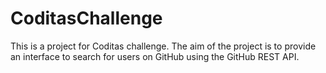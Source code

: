 # CoditasChallenge
This is a project for Coditas challenge. The aim of the project is to provide an interface to search for users on GitHub using the GitHub REST API.
